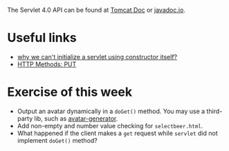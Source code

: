 The Servlet 4.0 API can be found at [Tomcat Doc](https://tomcat.apache.org/tomcat-9.0-doc/servletapi/index.html) or [javadoc.io](https://javadoc.io/doc/javax.servlet/javax.servlet-api/latest/index.html).

# Useful links
- [why we can't initialize a servlet using constructor itself?](https://stackoverflow.com/questions/2920616/)
- [HTTP Methods: PUT](https://developer.mozilla.org/en-US/docs/Web/HTTP/Methods/PUT)

# Exercise of this week
- Output an avatar dynamically in a `doGet()` method. You may use a  third-party lib, such as [avatar-generator](https://github.com/gabrie-allaigre/avatar-generator).
- Add non-empty and number value checking for `selectbeer.html`.
- What happened if the client makes a `get` request while `servlet` did not implement `doGet()` method?
